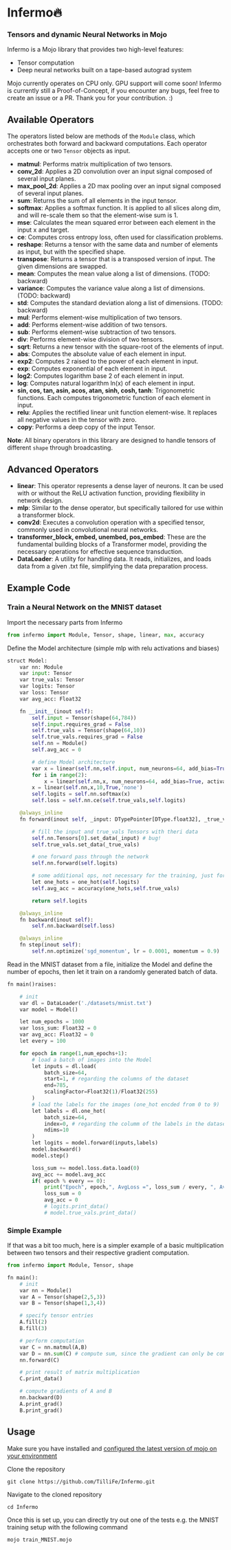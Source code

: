 # Infermo🔥

### Tensors and dynamic Neural Networks in Mojo

Infermo is a Mojo library that provides two high-level features:
- Tensor computation
- Deep neural networks built on a tape-based autograd system

Mojo currently operates on CPU only. GPU support will come soon! Infermo is currently still a Proof-of-Concept, if you encounter any bugs, feel free to create an issue or a PR. Thank you for your contribution. :)

## Available Operators
The operators listed below are methods of the `Module` class, which orchestrates both forward and backward computations. Each operator accepts one or two `Tensor` objects as input.

- **matmul**: Performs matrix multiplication of two tensors.
- **conv_2d**: Applies a 2D convolution over an input signal composed of several input planes.
- **max_pool_2d**: Applies a 2D max pooling over an input signal composed of several input planes.
- **sum**: Returns the sum of all elements in the input tensor.
- **softmax**: Applies a softmax function. It is applied to all slices along dim, and will re-scale them so that the element-wise sum is 1.
- **mse**: Calculates the mean squared error between each element in the input x and target.
- **ce**: Computes cross entropy loss, often used for classification problems.
- **reshape**: Returns a tensor with the same data and number of elements as input, but with the specified shape.
- **transpose**: Returns a tensor that is a transposed version of input. The given dimensions are swapped.
- **mean**: Computes the mean value along a list of dimensions. (TODO: backward)
- **variance**: Computes the variance value along a list of dimensions. (TODO: backward)
- **std**: Computes the standard deviation along a list of dimensions. (TODO: backward)
- **mul**: Performs element-wise multiplication of two tensors.
- **add**: Performs element-wise addition of two tensors.
- **sub**: Performs element-wise subtraction of two tensors.
- **div**: Performs element-wise division of two tensors.
- **sqrt**: Returns a new tensor with the square-root of the elements of input.
- **abs**: Computes the absolute value of each element in input.
- **exp2**: Computes 2 raised to the power of each element in input.
- **exp**: Computes exponential of each element in input.
- **log2**: Computes logarithm base 2 of each element in input.
- **log**: Computes natural logarithm ln(x) of each element in input.
- **sin, cos, tan, asin, acos, atan, sinh, cosh, tanh**: Trigonometric functions. Each computes trigonometric function of each element in input.
- **relu**: Applies the rectified linear unit function element-wise. It replaces all negative values in the tensor with zero.
- **copy**: Performs a deep copy of the input Tensor.

**Note**: All binary operators in this library are designed to handle tensors of different `shape` through broadcasting.

## Advanced Operators

- **linear**: This operator represents a dense layer of neurons. It can be used with or without the ReLU activation function, providing flexibility in network design.
- **mlp**: Similar to the dense operator, but specifically tailored for use within a transformer block.
- **conv2d**: Executes a convolution operation with a specified tensor, commonly used in convolutional neural networks.
- **transformer_block, embed, unembed, pos_embed**: These are the fundamental building blocks of a Transformer model, providing the necessary operations for effective sequence transduction.
- **DataLoader**: A utility for handling data. It reads, initializes, and loads data from a given .txt file, simplifying the data preparation process.


## Example Code

### Train a Neural Network on the **MNIST** dataset

Import the necessary parts from Infermo

```python
from infermo import Module, Tensor, shape, linear, max, accuracy
```

Define the Model architecture (simple mlp with relu activations and biases)

```python
struct Model:
    var nn: Module
    var input: Tensor
    var true_vals: Tensor
    var logits: Tensor
    var loss: Tensor
    var avg_acc: Float32

    fn __init__(inout self):
        self.input = Tensor(shape(64,784))
        self.input.requires_grad = False
        self.true_vals = Tensor(shape(64,10))
        self.true_vals.requires_grad = False
        self.nn = Module()
        self.avg_acc = 0

        # define Model architecture
        var x = linear(self.nn,self.input, num_neurons=64, add_bias=True, activation='relu')
        for i in range(2):
            x = linear(self.nn,x, num_neurons=64, add_bias=True, activation='relu')
        x = linear(self.nn,x,10,True,'none')
        self.logits = self.nn.softmax(x)
        self.loss = self.nn.ce(self.true_vals,self.logits)

    @always_inline
    fn forward(inout self, _input: DTypePointer[DType.float32], _true_vals: DTypePointer[DType.float32]) -> Tensor:

        # fill the input and true_vals Tensors with theri data
        self.nn.Tensors[0].set_data(_input) # bug!
        self.true_vals.set_data(_true_vals)

        # one forward pass through the network
        self.nn.forward(self.logits)

        # some additional ops, not necessary for the training, just for showing the accuracy
        let one_hots = one_hot(self.logits)
        self.avg_acc = accuracy(one_hots,self.true_vals)

        return self.logits

    @always_inline
    fn backward(inout self):
        self.nn.backward(self.loss)

    @always_inline
    fn step(inout self):
        self.nn.optimize('sgd_momentum', lr = 0.0001, momentum = 0.9)
```

Read in the MNIST dataset from a file, initialize the Model and define the number of epochs, then let it train on a randomly generated batch of data.

```python
fn main()raises:

    # init
    var dl = DataLoader('./datasets/mnist.txt')
    var model = Model()

    let num_epochs = 1000
    var loss_sum: Float32 = 0
    var avg_acc: Float32 = 0
    let every = 100

    for epoch in range(1,num_epochs+1):
        # load a batch of images into the Model
        let inputs = dl.load(
            batch_size=64,
            start=1, # regarding the columns of the dataset
            end=785,
            scalingFactor=Float32(1)/Float32(255)
        )
        # load the labels for the images (one_hot encded from 0 to 9)
        let labels = dl.one_hot(
            batch_size=64,
            index=0, # regarding the columm of the labels in the dataset
            ndims=10
        )
        let logits = model.forward(inputs,labels)
        model.backward()
        model.step()

        loss_sum += model.loss.data.load(0)
        avg_acc += model.avg_acc
        if( epoch % every == 0):
            print("Epoch", epoch,", AvgLoss =", loss_sum / every, ", AvgAccuracy =", avg_acc / every)
            loss_sum = 0
            avg_acc = 0
            # logits.print_data()
            # model.true_vals.print_data()
```

### Simple Example

If that was a bit too much, here is a simpler example of a basic multiplication between two tensors and their respective gradient computation.

```python
from infermo import Module, Tensor, shape

fn main():
    # init
    var nn = Module()
    var A = Tensor(shape(2,5,3))
    var B = Tensor(shape(1,3,4))

    # specify tensor entries
    A.fill(2)
    B.fill(3)

    # perform computation
    var C = nn.matmul(A,B)
    var D = nn.sum(C) # compute sum, since the gradient can only be computed of a scalar value
    nn.forward(C)

    # print result of matrix multiplication
    C.print_data()

    # compute gradients of A and B
    nn.backward(D)
    A.print_grad()
    B.print_grad()
```


## Usage

Make sure you have installed and [configured the latest version of mojo on your environment](https://docs.modular.com/mojo/manual/get-started/index.html)


Clone the repository

```
git clone https://github.com/TilliFe/Infermo.git
```

Navigate to the cloned repository

```
cd Infermo
```

Once this is set up, you can directly try out one of the tests e.g. the MNIST training setup with the following command

```
mojo train_MNIST.mojo
```
